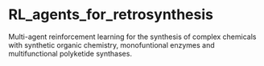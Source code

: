 # RL_agents_for_retrosynthesis

Multi-agent reinforcement learning for the synthesis of complex chemicals with synthetic organic chemistry, monofuntional enzymes and multifunctional polyketide synthases.